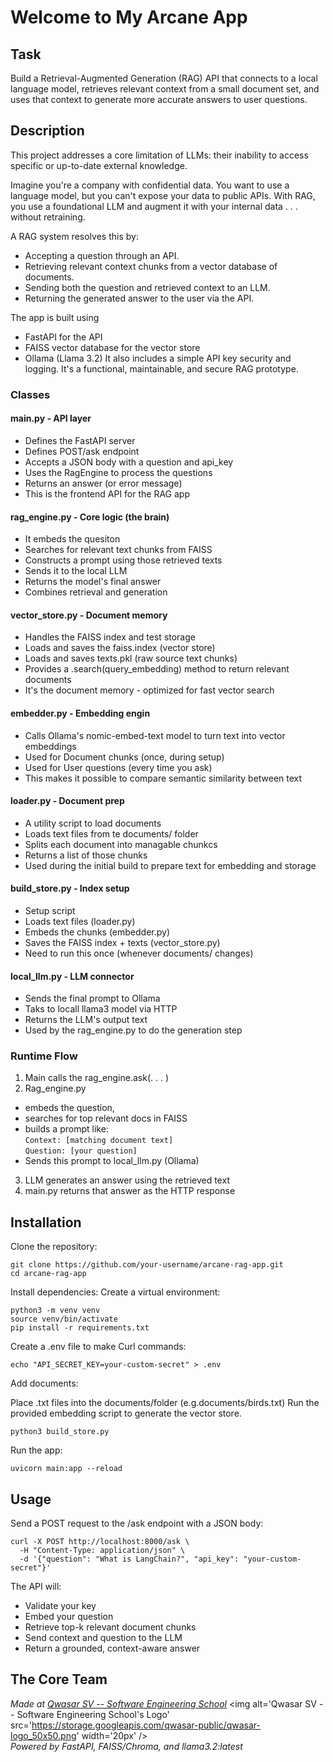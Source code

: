 # Welcome to My Arcane App

## Task
Build a Retrieval-Augmented Generation (RAG) API that connects to a local language model, retrieves relevant context from a small document set, and uses that context to generate more accurate answers to user questions.


## Description
This project addresses a core limitation of LLMs: their inability to access specific or up-to-date external knowledge. 

Imagine you're a company with confidential data. You want to use a language model, but you can't expose your data to public APIs. With RAG, you use a foundational LLM and augment it with your internal data . . . without retraining.

A RAG system resolves this by:

- Accepting a question through an API.
- Retrieving relevant context chunks from a vector database of documents.
- Sending both the question and retrieved context to an LLM.
- Returning the generated answer to the user via the API.

The app is built using 
- FastAPI for the API
- FAISS vector database for the vector store
- Ollama (Llama 3.2)
It also includes a simple API key security and logging. It's a functional, maintainable, and secure RAG prototype.

### Classes
#### main.py - API layer
- Defines the FastAPI server
- Defines POST/ask endpoint
- Accepts a JSON body with a question and api_key
- Uses the RagEngine to process the questions
- Returns an answer (or error message)
- This is the frontend API for the RAG app
#### rag_engine.py - Core logic (the brain)
- It embeds the quesiton
- Searches for relevant text chunks from FAISS
- Constructs a prompt using those retrieved texts
- Sends it to the local LLM
- Returns the model's final answer
- Combines retrieval and generation
#### vector_store.py - Document memory
- Handles the FAISS index and test storage
- Loads and saves the faiss.index (vector store)
- Loads and saves texts.pkl (raw source text chunks)
- Provides a .search(query_embedding) method to return relevant documents
- It's the document memory - optimized for fast vector search
#### embedder.py - Embedding engin
- Calls Ollama's nomic-embed-text model to turn text into vector embeddings
- Used for Document chunks (once, during setup)
- Used for User questions (every time you ask)
- This makes it possible to compare semantic similarity between text

#### loader.py - Document prep
- A utility script to load documents
- Loads text files from te documents/ folder
- Splits each document into managable chunkcs
- Returns a list of those chunks
- Used during the initial build to prepare text for embedding and storage

#### build_store.py - Index setup
- Setup script
- Loads text files (loader.py)
- Embeds the chunks (embedder.py)
- Saves the FAISS index + texts (vector_store.py)
- Need to run this once (whenever documents/ changes)

#### local_llm.py - LLM connector
- Sends the final prompt to Ollama
- Taks to locall llama3 model via HTTP
- Returns the LLM's output text
- Used by the rag_engine.py to do the generation step

### Runtime Flow
1. Main calls the rag_engine.ask(. . . )
2. Rag_engine.py 
- embeds the question,
- searches for top relevant docs in FAISS
- builds a prompt like:</br>
```Context: [matching document text]```</br>
```Question: [your question]```   
- Sends this prompt to local_llm.py (Ollama)
3. LLM generates an answer using the retrieved text
4. main.py returns that answer as the HTTP response

## Installation
Clone the repository:
```
git clone https://github.com/your-username/arcane-rag-app.git
cd arcane-rag-app
```


Install dependencies:
Create a virtual environment:
```
python3 -m venv venv
source venv/bin/activate
pip install -r requirements.txt
```

Create a .env file to make Curl commands:

```
echo "API_SECRET_KEY=your-custom-secret" > .env
```

Add documents:

Place .txt files into the documents/folder (e.g.documents/birds.txt)
Run the provided embedding script to generate the vector store.
```
python3 build_store.py
```

Run the app:
```
uvicorn main:app --reload
```

## Usage
Send a POST request to the /ask endpoint with a JSON body:

```
curl -X POST http://localhost:8000/ask \
  -H "Content-Type: application/json" \
  -d '{"question": "What is LangChain?", "api_key": "your-custom-secret"}'
```

The API will:

- Validate your key
- Embed your question
- Retrieve top-k relevant document chunks
- Send context and question to the LLM
- Return a grounded, context-aware answer



## The Core Team
<span><i>Made at <a href='https://qwasar.io'>Qwasar SV -- Software Engineering School</a></i></span>
<span><img alt='Qwasar SV -- Software Engineering School's Logo' src='https://storage.googleapis.com/qwasar-public/qwasar-logo_50x50.png' width='20px' /></span>
<br>
<span><i>Powered by FastAPI, FAISS/Chroma, and llama3.2:latest</i></span>


